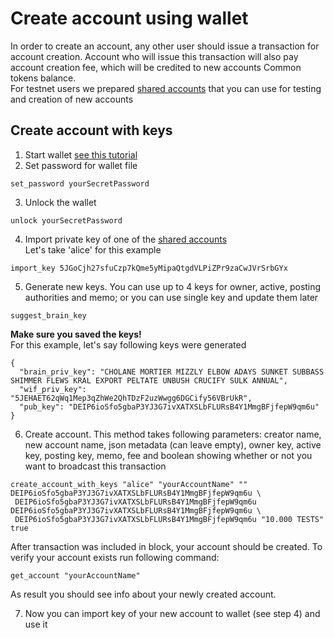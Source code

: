 # Create account using wallet

In order to create an account, any other user should issue a transaction for account creation.
Account who will issue this transaction will also pay account creation fee, which will be credited to new accounts Common tokens balance.\
For testnet users we prepared [shared accounts](https://github.com/DEIPworld/deip-testnet/blob/master/testnet-shared-accounts.txt) that you can use for testing and creation of new accounts

## Create account with keys

1. Start wallet [see this tutorial](https://github.com/DEIPworld/deip-testnet/blob/master/docs/wallet.md)
2. Set password for wallet file
```
set_password yourSecretPassword
```
3. Unlock the wallet
```
unlock yourSecretPassword
```
4. Import private key of one of the [shared accounts](https://github.com/DEIPworld/deip-testnet/blob/master/testnet-shared-accounts.txt)\
Let's take 'alice' for this example
```
import_key 5JGoCjh27sfuCzp7kQme5yMipaQtgdVLPiZPr9zaCwJVrSrbGYx
```
5. Generate new keys. You can use up to 4 keys for owner, active, posting authorities and memo; or you can use single key and update them later
```
suggest_brain_key
```
**Make sure you saved the keys!**\
For this example, let's say following keys were generated
```
{
  "brain_priv_key": "CHOLANE MORTIER MIZZLY ELBOW ADAYS SUNKET SUBBASS SHIMMER FLEWS KRAL EXPORT PELTATE UNBUSH CRUCIFY SULK ANNUAL",
  "wif_priv_key": "5JEHAET62qWq1Mep3qZhWe2QhTDzF2uzWwgg6DGCify56VBrUkR",
  "pub_key": "DEIP6ioSfo5gbaP3YJ3G7ivXATXSLbFLURsB4Y1MmgBFjfepW9qm6u"
}
```
6. Create account. This method takes following parameters: creator name, new account name, json metadata (can leave empty), owner key, active key, posting key, memo, fee and boolean showing whether or not you want to broadcast this transaction
```
create_account_with_keys "alice" "yourAccountName" "" DEIP6ioSfo5gbaP3YJ3G7ivXATXSLbFLURsB4Y1MmgBFjfepW9qm6u \
 DEIP6ioSfo5gbaP3YJ3G7ivXATXSLbFLURsB4Y1MmgBFjfepW9qm6u DEIP6ioSfo5gbaP3YJ3G7ivXATXSLbFLURsB4Y1MmgBFjfepW9qm6u \
 DEIP6ioSfo5gbaP3YJ3G7ivXATXSLbFLURsB4Y1MmgBFjfepW9qm6u "10.000 TESTS" true
```

After transaction was included in block, your account should be created. To verify your account exists run following command:
```
get_account "yourAccountName"
```
As result you should see info about your newly created account.

7. Now you can import key of your new account to wallet (see step 4) and use it




